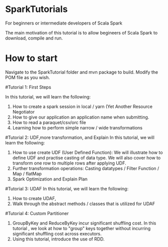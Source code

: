 # SparkTutorials
For beginners or intermediate developers of Scala Spark 

The main motivation of this tutorial is to allow begineers of Scala Spark to download, compile and run.

# How to start

Navigate to the SparkTutorial folder and mvn package to build. Modify the POM file as you wish.

#Tutorial 1: First Steps 

In this tutorial, we will learn the following:
1. How to create a spark session in local / yarn (Yet Another Resource Negotiator
2. How to give our application an application name when submitting.
3. How to read a paraquet/csv/orc file
4. Learning how to perform simple narrow / wide transformations

#Tutorial 2: UDF,more transformation, and Explain
In this tutorial, we will learn the following:
1. How to use create UDF (User Defined Function):
  We will illustrate how to define UDF and practise casting of data type.
  We will also cover how to transform one row to multiple rows after applying UDF.
2. Further transformation operations: Casting datatypes / Filter Function / Map / flatMap
3. Spark Optimization and Explain Plan

#Tutorial 3: UDAF 
 In this tutorial, we will learn the following:
 1. How to create UDAF,
 2. Walk through the abstract methods / classes that is utilized for UDAF
 
#Tutorial 4: Custom Partitioner
  1. GroupByKey and ReduceByKey incur significant shuffling cost. In this tutorial , we look
  at how to "group" keys together without incurring significant shuffling cost across executors.
  2. Using this tutorial, introduce the use of RDD.
